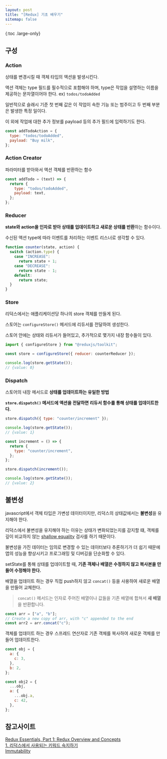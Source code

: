 ```yaml
---
layout: post
title: "[Redux] 기초 배우기"
sitemap: false
---
```


{:toc .large-only}

## 구성

### Action

상태를 변경시킬 때 객체 타입의 액션을 발생시킨다.

액션 객체는 type 필드를 필수적으로 포함해야 하며, type은 작업을 설명하는 이름을 제공하는 문자열이어야 한다. ex) `todos/todoAdded`

일반적으로 슬래시 기준 첫 번째 값은 이 작업이 속한 기능 또는 범주이고 두 번째 부분은 발생한 특정 일이다.

이 외에 작업에 대한 추가 정보를 payload 등의 추가 필드에 입력하기도 한다.

```js
const addTodoAction = {
  type: "todos/todoAdded",
  payload: "Buy milk",
};
```

### Action Creator

파라미터를 받아와서 액션 객체를 반환하는 함수

```js
const addTodo = (text) => {
  return {
    type: "todos/todoAdded",
    payload: text,
  };
};
```

### Reducer

**state와 action을 인자로 받아 상태를 업데이트하고 새로운 상태를 반환**하는 함수이다.

수신된 액션 type에 따라 이벤트를 처리하는 이벤트 리스너로 생각할 수 있다.

```js
function counter(state, action) {
  switch (action.type) {
    case "INCREASE":
      return state + 1;
    case "DECREASE":
      return state - 1;
    default:
      return state;
  }
}
```

### Store

리덕스에서는 애플리케이션당 하나의 store 객체를 만들게 된다.

스토어는 `configureStore()` 메서드에 리듀서를 전달하여 생성한다.

스토어 안에는 상태와 리듀서가 들어있고, 추가적으로 몇가지 내장 함수들이 있다.

```js
import { configureStore } from "@reduxjs/toolkit";

const store = configureStore({ reducer: counterReducer });

console.log(store.getState());
// {value: 0}
```

### Dispatch

스토어의 내장 메서드로 **상태를 업데이트하는 유일한 방법**

**`store.dispatch()` 메서드에 액션을 전달하면 리듀서 함수를 통해 상태를 업데이트한다.**

```js
store.dispatch({ type: "counter/increment" });

console.log(store.getState());
// {value: 1}

const increment = () => {
  return {
    type: "counter/increment",
  };
};

store.dispatch(increment());

console.log(store.getState());
// {value: 2}
```

## 불변성

javascript에서 객체 타입은 가변성 데이터이지만, 리덕스의 상태값에서는 **불변성**을 유지해야 한다.

리덕스에서 불변성을 유지해야 하는 이유는 상태가 변화되었는지를 감지할 떄, 객체를 깊이 비교하지 않는 [shallow equality](https://redux.js.org/faq/immutable-data#how-redux-uses-shallow-checking) 검사를 하기 때문이다.

불변성을 가진 데이터는 임의로 변경할 수 있는 데이터보다 추론하기가 더 쉽기 때문에 앱의 성능을 향상시키고 프로그래밍 및 디버깅을 단순화할 수 있다.

setState를 통해 상태를 업데이트할 때, **기존 객체나 배열은 수정하지 않고 복사본을 만들어 수정해야 한다.**

배열을 업데이트 하는 경우 직접 push하지 않고 `concat()` 등을 사용하여 새로운 배열을 만들어 교체한다.

> `concat()` 메서드는 인자로 주어진 배열이나 값들을 기존 배열에 합쳐서 **새 배열**을 반환합니다.

```js
const arr = ["a", "b"];
// Create a new copy of arr, with "c" appended to the end
const arr2 = arr.concat("c");
```

객체를 업데이트 하는 경우 스프레드 연산자로 기존 객체를 복사하여 새로운 객체를 만들어 업데이트한다.

```js
const obj = {
  a: {
    c: 3,
  },
  b: 2,
};

const obj2 = {
  ...obj,
  a: {
    ...obj.a,
    c: 42,
  },
};
```

## 참고사이트

[Redux Essentials, Part 1: Redux Overview and Concepts](https://redux.js.org/tutorials/essentials/part-1-overview-concepts)<br/>
[1. 리덕스에서 사용되는 키워드 숙지하기](https://react.vlpt.us/redux/01-keywords.html)<br/>
[Immutability](https://redux.js.org/tutorials/essentials/part-1-overview-concepts#immutability)
